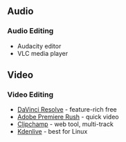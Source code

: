 ## Audio

### Audio Editing

- Audacity editor
- VLC media player

## Video

### Video Editing
- [DaVinci Resolve](https://zapier.com/blog/best-free-video-editing-software/#davinci-resolve) - feature-rich free
- [Adobe Premiere Rush](https://zapier.com/blog/best-free-video-editing-software/#adobe-premiere-rush) - quick video
- [Clipchamp](https://zapier.com/blog/best-free-video-editing-software/#clipchamp) - web tool, multi-track
- [Kdenlive](https://zapier.com/blog/best-free-video-editing-software/#kdenlive) - best for Linux